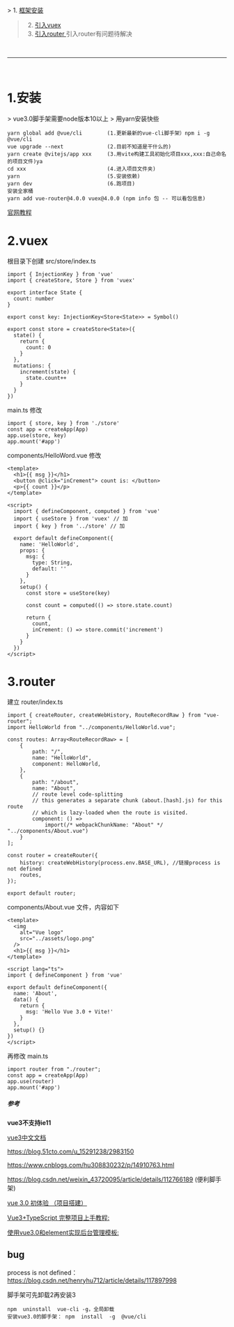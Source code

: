 ﻿﻿> 1. <a href="#h1"> 框架安装 </a>
> 2. <a href="#h2"> 引入vuex </a>
> 3. <a href="#h3"> 引入router </a>
> 引入router有问题待解决

<br/><hr/><br/>


<h1 id="h1"> 1.安装 </h1>
> vue3.0脚手架需要node版本10以上
> 用yarn安装快些

```
yarn global add @vue/cli      	(1.更新最新的vue-cli脚手架）npm i -g @vue/cli
vue upgrade --next     			(2.目前不知道是干什么的)
yarn create @vitejs/app xxx		(3.用vite构建工具初始化项目xxx,xxx:自己命名的项目文件)ya
cd xxx							(4.进入项目文件夹)
yarn							(5.安装依赖)
yarn dev						(6.跑项目)
安装全家桶
yarn add vue-router@4.0.0 vuex@4.0.0 (npm info 包 -- 可以看包信息)
```

[官网教程]('https://v3.cn.vuejs.org/guide/installation.html')


<h1 id="h2"> 2.vuex </h1>
根目录下创建 src/store/index.ts

```
import { InjectionKey } from 'vue'
import { createStore, Store } from 'vuex'

export interface State {
  count: number
}

export const key: InjectionKey<Store<State>> = Symbol()

export const store = createStore<State>({
  state() {
    return {
      count: 0
    }
  },
  mutations: {
    increment(state) {
      state.count++
    }
  }
})
```

main.ts 修改

```
import { store, key } from './store'
const app = createApp(App)
app.use(store, key)
app.mount('#app')
```

components/HelloWord.vue 修改

```
<template>
  <h1>{{ msg }}</h1>
  <button @click="inCrement"> count is: </button>
  <p>{{ count }}</p>
</template>

<script>
  import { defineComponent, computed } from 'vue'
  import { useStore } from 'vuex' // 加
  import { key } from '../store' // 加

  export default defineComponent({
    name: 'HelloWorld',
    props: {
      msg: {
        type: String,
        default: ''
      }
    },
    setup() {
      const store = useStore(key)

      const count = computed(() => store.state.count)

      return {
        count,
        inCrement: () => store.commit('increment')
      }
    }
  })
</script>
```

<h1 id="h3"> 3.router </h1>

建立 router/index.ts

```
import { createRouter, createWebHistory, RouteRecordRaw } from "vue-router";
import HelloWorld from "../components/HelloWorld.vue";

const routes: Array<RouteRecordRaw> = [
    {
        path: "/",
        name: "HelloWorld",
        component: HelloWorld,
    },
    {
        path: "/about",
        name: "About",
        // route level code-splitting
        // this generates a separate chunk (about.[hash].js) for this route
        // which is lazy-loaded when the route is visited.
        component: () =>
            import(/* webpackChunkName: "About" */ "../components/About.vue")
    }
];

const router = createRouter({
    history: createWebHistory(process.env.BASE_URL), //链接process is not defined
    routes,
});

export default router;
```

components/About.vue 文件，内容如下

```
<template>
  <img
    alt="Vue logo"
    src="../assets/logo.png"
  />
  <h1>{{ msg }}</h1>
</template>

<script lang="ts">
import { defineComponent } from 'vue'

export default defineComponent({
  name: 'About',
  data() {
    return {
      msg: 'Hello Vue 3.0 + Vite!'
    }
  },
  setup() {}
})
</script>
```

再修改 main.ts

```
import router from "./router";
const app = createApp(App)
app.use(router)
app.mount('#app')
```











##### 参考
**vue3不支持ie11**

[vue3中文文档]('https://vue3js.cn/docs/zh/')

https://blog.51cto.com/u_15291238/2983150

https://www.cnblogs.com/hu308830232/p/14910763.html

https://blog.csdn.net/weixin_43720095/article/details/112766189  (便利脚手架)

[vue 3.0 初体验 （项目搭建）](https://www.cnblogs.com/yf-html/p/12753540.html)

[ Vue3+TypeScript 完整项目上手教程: ](https://blog.csdn.net/xgangzai/article/details/108878178)

[ 使用vue3.0和element实现后台管理模板: ](https://www.cnblogs.com/zhoulifeng/p/10123632.html)


## bug

process is not defined： https://blog.csdn.net/henryhu712/article/details/117897998

脚手架可先卸载2再安装3
```
npm  uninstall  vue-cli -g，全局卸载
安装vue3.0的脚手架： npm  install  -g  @vue/cli
```